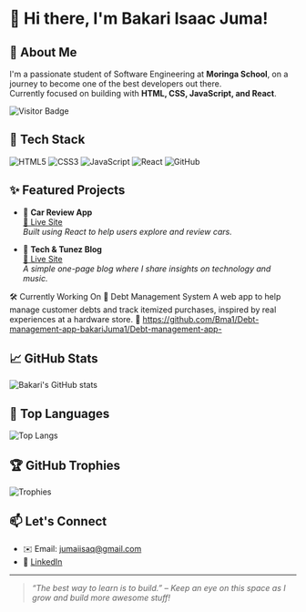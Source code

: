 # 👋 Hi there, I'm Bakari Isaac Juma!

## 🚀 About Me
I'm a passionate student of Software Engineering at **Moringa School**, on a journey to become one of the best developers out there.  
Currently focused on building with **HTML, CSS, JavaScript, and React**.

![Visitor Badge](https://komarev.com/ghpvc/?username=bakarijuma1&color=brightgreen)

## 🧰 Tech Stack
![HTML5](https://img.shields.io/badge/HTML5-E34F26?style=for-the-badge&logo=html5&logoColor=white)
![CSS3](https://img.shields.io/badge/CSS3-1572B6?style=for-the-badge&logo=css3&logoColor=white)
![JavaScript](https://img.shields.io/badge/JavaScript-F7DF1E?style=for-the-badge&logo=javascript&logoColor=black)
![React](https://img.shields.io/badge/React-61DAFB?style=for-the-badge&logo=react&logoColor=black)
![GitHub](https://img.shields.io/badge/GitHub-100000?style=for-the-badge&logo=github&logoColor=white)

## ✨ Featured Projects

- 🚗 **Car Review App**  
  [🔗 Live Site](https://car-reivew.vercel.app/)  
  *Built using React to help users explore and review cars.*

- 📰 **Tech & Tunez Blog**  
  [🔗 Live Site](https://bakarijuma1.github.io/TECH-AND-TUNEZ/)  
  *A simple one-page blog where I share insights on technology and music.*
  
🛠️ Currently Working On
💸 Debt Management System
A web app to help manage customer debts and track itemized purchases, inspired by real experiences at a hardware store.
🔗 https://github.com/Bma1/Debt-management-app-bakariJuma1/Debt-management-app-
## 📈 GitHub Stats
![Bakari's GitHub stats](https://github-readme-stats.vercel.app/api?username=bakarijuma1&show_icons=true&theme=radical)

## 🧠 Top Languages
![Top Langs](https://github-readme-stats.vercel.app/api/top-langs/?username=bakarijuma1&layout=compact&theme=radical)

## 🏆 GitHub Trophies
![Trophies](https://github-profile-trophy.vercel.app/?username=bakarijuma1&theme=radical)

## 📫 Let's Connect
- ✉️ Email: jumaiisaq@gmail.com  
- 💼 [LinkedIn](https://www.linkedin.com/in/bakari-juma1)

---

> *“The best way to learn is to build.” – Keep an eye on this space as I grow and build more awesome stuff!*
